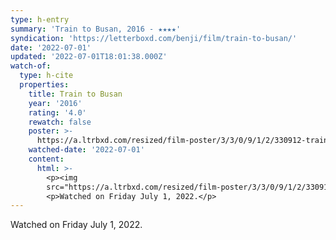 ```yaml
---
type: h-entry
summary: 'Train to Busan, 2016 - ★★★★'
syndication: 'https://letterboxd.com/benji/film/train-to-busan/'
date: '2022-07-01'
updated: '2022-07-01T18:01:38.000Z'
watch-of:
  type: h-cite
  properties:
    title: Train to Busan
    year: '2016'
    rating: '4.0'
    rewatch: false
    poster: >-
      https://a.ltrbxd.com/resized/film-poster/3/3/0/9/1/2/330912-train-to-busan-0-600-0-900-crop.jpg?v=5b11212e8e
    watched-date: '2022-07-01'
    content:
      html: >-
        <p><img
        src="https://a.ltrbxd.com/resized/film-poster/3/3/0/9/1/2/330912-train-to-busan-0-600-0-900-crop.jpg?v=5b11212e8e"/></p>
        <p>Watched on Friday July 1, 2022.</p>
---
```

Watched on Friday July 1, 2022.

